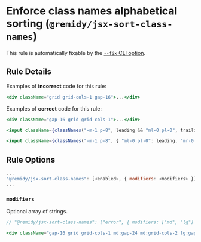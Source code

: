 # Enforce class names alphabetical sorting (`@remidy/jsx-sort-class-names`)

This rule is automatically fixable by the [`--fix` CLI option](https://eslint.org/docs/latest/use/command-line-interface#--fix).

## Rule Details

Examples of **incorrect** code for this rule:

```jsx
<div className="grid grid-cols-1 gap-16">...</div>
```

Examples of **correct** code for this rule:

```jsx
<div className="gap-16 grid grid-cols-1">...</div>

<input className={classNames("-m-1 p-8", leading && "ml-0 pl-0", trailing && "mr-0 pr-0")} />

<input className={classNames("-m-1 p-8", { "ml-0 pl-0": leading, "mr-0 pr-0": trailing })} />
```

## Rule Options

```js
...
"@remidy/jsx-sort-class-names": [<enabled>, { modifiers: <modifiers> }]
...
```

### `modifiers`

Optional array of strings.

```jsx
// "@remidy/jsx-sort-class-names": ["error", { modifiers: ["md", "lg"] }]

<div className="gap-16 grid grid-cols-1 md:gap-24 md:grid-cols-2 lg:gap-32 lg:grid-cols-3">...</div>
```
